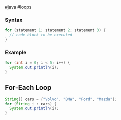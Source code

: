  #java #loops    
### Syntax

```java
for (statement 1; statement 2; statement 3) {
  // code block to be executed
}
```


### Example

```java
for (int i = 0; i < 5; i++) {
  System.out.println(i);
}
```
## For-Each Loop
```java
String[] cars = {"Volvo", "BMW", "Ford", "Mazda"};
for (String i : cars) {
  System.out.println(i);
}
```